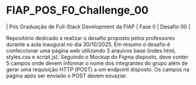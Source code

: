 # FIAP_POS_F0_Challenge_00
| Pós Graduação de Full-Stack Development da FIAP | Fase 0 | Desafio 00 |

Repositório dedicado a realizar o desafio proposto pelos professores durante a aula inaugural no dia 30/10/2025.
Em resumo o desafio é confeccionar uma página web utilizando 3 arquivos base (index.html, styles.css e script.js). 
Seguindo o Mockup do Figma disposto, deve conter 5 campos onde devem informar o nome dos integrantes do grupo além de gerar uma requisição HTTP (POST) a um endpoint disposto.
Os campos na página após ser enviado o POST devem esvaziar.
